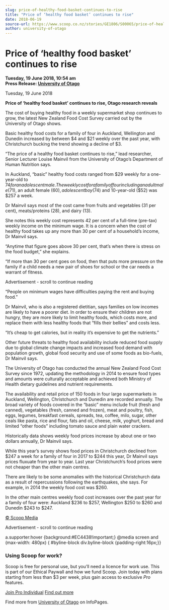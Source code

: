 ```yaml
---
slug: price-of-healthy-food-basket-continues-to-rise
title: "Price of ‘healthy food basket’ continues to rise"
date: 2018-06-19
source-url: https://www.scoop.co.nz/stories/GE1806/S00065/price-of-healthy-food-basket-continues-to-rise.htm
author: university-of-otago
---
```

Price of ‘healthy food basket’ continues to rise
================================================

**Tuesday, 19 June 2018, 10:54 am**  
**Press Release: [University of Otago](https://info.scoop.co.nz/University_of_Otago)**

Tuesday, 19 June 2018

**Price of ‘healthy food basket’ continues to rise, Otago research reveals**

The cost of buying healthy food in a weekly supermarket shop continues to grow, the latest New Zealand Food Cost Survey carried out by the University of Otago shows.

Basic healthy food costs for a family of four in Auckland, Wellington and Dunedin increased by between $4 and $21 weekly over the past year, with Christchurch bucking the trend showing a decline of $3.

“The price of a healthy food basket continues to rise,” lead researcher, Senior Lecturer Louise Mainvil from the University of Otago’s Department of Human Nutrition says.

In Auckland, “basic” healthy food costs ranged from $29 weekly for a one-year-old to $74 for an adolescent male. The weekly cost for a family of four including an adult male ($71), an adult female ($60), adolescent boy ($74) and 10-year-old ($52) was $257 a week.

Dr Mainvil says most of the cost came from fruits and vegetables (31 per cent), meats/proteins (28), and dairy (13).

She notes this weekly cost represents 42 per cent of a full-time (pre-tax) weekly income on the minimum wage. It is a concern when the cost of healthy food takes up any more than 30 per cent of a household’s income, Dr Mainvil says.

“Anytime that figure goes above 30 per cent, that’s when there is stress on the food budget,” she explains.

“If more than 30 per cent goes on food, then that puts more pressure on the family if a child needs a new pair of shoes for school or the car needs a warrant of fitness.

Advertisement - scroll to continue reading





“People on minimum wages have difficulties paying the rent and buying food.”

Dr Mainvil, who is also a registered dietitian, says families on low incomes are likely to have a poorer diet. In order to ensure their children are not hungry, they are more likely to limit healthy foods, which costs more, and replace them with less healthy foods that “fills their bellies” and costs less.

“It’s cheap to get calories, but in reality it’s expensive to get the nutrients.”

Other future threats to healthy food availability include reduced food supply due to global climate change impacts and increased food demand with population growth, global food security and use of some foods as bio-fuels, Dr Mainvil says.

The University of Otago has conducted the annual New Zealand Food Cost Survey since 1972, updating the methodology in 2014 to ensure food types and amounts were culturally acceptable and achieved both Ministry of Health dietary guidelines and nutrient requirements.

The availability and retail price of 150 foods in four large supermarkets in Auckland, Wellington, Christchurch and Dunedin are recorded annually. The broad variety of foods covered in the “basic” menu include fruit (fresh and canned), vegetables (fresh, canned and frozen), meat and poultry, fish, eggs, legumes, breakfast cereals, spreads, tea, coffee, milo, sugar, other ceals like pasta, rice and flour, fats and oil, cheese, milk, yoghurt, bread and limited “other foods” including tomato sauce and plain water crackers.

Historically data shows weekly food prices increase by about one or two dollars annually, Dr Mainvil says.

While this year’s survey shows food prices in Christchurch declined from $247 a week for a family of four in 2017 to $244 this year, Dr Mainvil says prices fluxuate from year to year. Last year Christchurch’s food prices were not cheaper than the other main centres.

There are likely to be some anomalies with the historical Christchurch data as a result of repercussions following the earthquakes, she says. For example, in 2014 the weekly food cost was $260.

In the other main centres weekly food cost increases over the past year for a family of four were: Auckland $236 to $257, Wellington $250 to $260 and Dunedin $243 to $247.

  

[© Scoop Media](http://www.scoop.co.nz/about/terms.html)  

Advertisement - scroll to continue reading



a.supporter:hover {background:#EC4438!important;} @media screen and (max-width: 480px) { #byline-block div.byline-block {padding-right:16px;}}

### Using Scoop for work?

Scoop is free for personal use, but you’ll need a licence for work use. This is part of our Ethical Paywall and how we fund Scoop. Join today with plans starting from less than $3 per week, plus gain access to exclusive _Pro_ features.  
  
[Join Pro Individual](https://pro.scoop.co.nz/Individual/?from=ProIn24) [Find out more](https://pro.scoop.co.nz/using-scoop-for-work/?from=ProIn24)

Find more from [University of Otago](https://info.scoop.co.nz/University_of_Otago) on InfoPages.